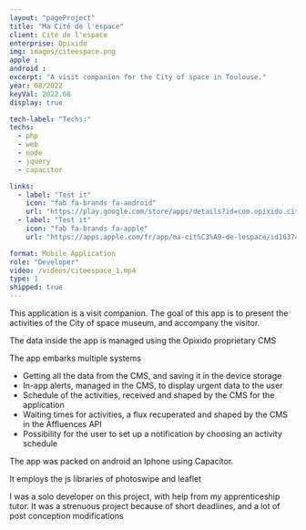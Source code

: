 ```yaml
---
layout: "pageProject"
title: "Ma Cité de l'espace"
client: Cité de l'espace
enterprise: Opixido
img: images/citeespace.png
apple : 
android : 
excerpt: "A visit companion for the City of space in Toulouse."
year: 08/2022
keyVal: 2022.08
display: true

tech-label: "Techs:"
techs:
  - php
  - web
  - node
  - jquery
  - capacitor

links:
  - label: "Test it"
    icon: "fab fa-brands fa-android"
    url: "https://play.google.com/store/apps/details?id=com.opixido.citeespace"
  - label: "Test it"
    icon: "fab fa-brands fa-apple"
    url: "https://apps.apple.com/fr/app/ma-cit%C3%A9-de-lespace/id1637434112"

format: Mobile Application
role: "Developer"
video: /videos/citeespace_1.mp4
type: 1
shipped: true
---
```

<p>This application is a visit companion. The goal of this app is to present the activities of the City of space museum, and accompany the visitor.</p>
<p>The data inside the app is managed using the Opixido proprietary CMS</p>
<p>The app embarks multiple systems</p>
<ul>
<li>Getting all the data from the CMS, and saving it in the device storage</li>
<li>In-app alerts, managed in the CMS, to display urgent data to the user</li>
<li>Schedule of the activities, received and shaped by the CMS for the application</li>
<li>Waiting times for activities, a flux recuperated and shaped by the CMS in the Affluences API</li>
<li>Possibility for the user to set up a notification by choosing an activity schedule</li>
</ul>
<p>The app was packed on android an Iphone using Capacitor.</p>
<p>It employs the js libraries of photoswipe and leaflet</p>
<p>I was a solo developer on this project, with help from my apprenticeship tutor. It was a strenuous project because of short deadlines, and a lot of post conception modifications</p>

